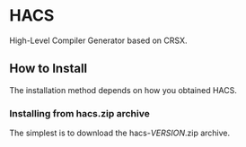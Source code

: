 HACS
====

High-Level Compiler Generator based on CRSX.


How to Install
--------------

The installation method depends on how you obtained HACS.


### Installing from hacs.zip archive

The simplest is to download the hacs-_VERSION_.zip archive.

